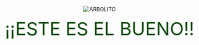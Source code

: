 <p align="center">
  <img src="http://www.cuentosinfantilescortos.net/wp-content/uploads/2016/08/cuento-infantil-arbol.png?raw=true" alt="ARBOLITO"/>
</p>

<div align="center">
  <font size=27" color="#0a4707">¡¡ESTE ES EL BUENO!!</font>
</div>
